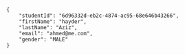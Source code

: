     {
        "studentId": "6d96332d-eb2c-4874-ac95-68e646b43266",
        "firstName": "hayder",
        "lastName": "Aziz",
        "email": "ahmed@me.com",
        "gender": "MALE"
    }